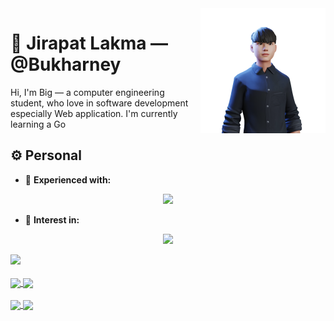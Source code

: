 <img a="Hi!" align="right" height="200" width="200" alt="riflowth's avatar" src="https://github.com/Bukharney/Bukharney/blob/main/ReadyPlayerMe-Avatar.png?raw=true"/>

# 🙏 Jirapat Lakma — @Bukharney

Hi, I'm Big — a computer engineering student, who love in software development especially Web application. 
I'm currently learning a Go

## ⚙️ Personal

- 🌟 **Experienced with:**
<p align="center">
  <a href="https://skillicons.dev">
    <img src="https://skillicons.dev/icons?i=git,c,react,js,html,css,fastapi,flutter,dart,postgres,postman,py,vscode" />
  </a>
</p>

- 👀 **Interest in:**
<p align="center">
  <a href="https://skillicons.dev">
    <img src="https://skillicons.dev/icons?i=go,svelte" />
  </a>
</p>

<a href="https://www.linkedin.com/in/jirapat-lakma/">
   <img src="https://img.shields.io/badge/LinkedIn-0077B5?style=for-the-badge&logo=linkedin&logoColor=white" />
</a>
<br /><br />

<a href="https://github.com/anuraghazra/github-readme-stats">
  <img height=200 align="center" src="https://github-readme-stats.vercel.app/api?username=bukharney&show_icons=true&theme=transparent&card_width=320" />
</a>
<a href="https://github.com/anuraghazra/convoychat">
  <img height=200 align="center" src="https://github-readme-stats.vercel.app/api/top-langs?username=bukharney&layout=compact&theme=transparent&langs_count=8&card_width=320" />
</a>
<br /><br />
<a href="https://github.com/bukharney/ProjectTradeKub">
  <img height=100 align="center" src="https://github-readme-stats.vercel.app/api/pin/?username=bukharney&repo=ProjectTradeKub&theme=transparent" />
</a>
<a href="https://github.com/bukharney/Tradekub_API">
  <img height=100 align="center" src="https://github-readme-stats.vercel.app/api/pin/?username=bukharney&repo=Tradekub_API&theme=transparent" />
</a>



<!---
Bukharney/Bukharney is a ✨ special ✨ repository because its `README.md` (this file) appears on your GitHub profile.
You can click the Preview link to take a look at your changes.
--->
